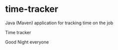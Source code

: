# time-tracker
Java (Maven) application for tracking time on the job

Time tracker

Good Night everyone
